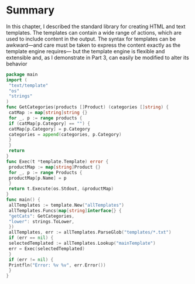 # Summary
In this chapter, I described the standard library for creating HTML and text templates. The templates can
contain a wide range of actions, which are used to include content in the output. The syntax for templates
can be awkward—and care must be taken to express the content exactly as the template engine requires—
but the template engine is flexible and extensible and, as I demonstrate in Part 3, can easily be modified to
alter its behavior

```go
package main
import (
 "text/template"
 "os"
 "strings"
)
func GetCategories(products []Product) (categories []string) {
 catMap := map[string]string {}
 for _, p := range products {
 if (catMap[p.Category] == "") {
 catMap[p.Category] = p.Category
 categories = append(categories, p.Category)
 }
 }
 return
}
func Exec(t *template.Template) error {
 productMap := map[string]Product {}
 for _, p := range Products {
 productMap[p.Name] = p
 }
 return t.Execute(os.Stdout, &productMap)
}
func main() {
 allTemplates := template.New("allTemplates")
 allTemplates.Funcs(map[string]interface{} {
 "getCats": GetCategories,
 "lower": strings.ToLower,
 })
 allTemplates, err := allTemplates.ParseGlob("templates/*.txt")
 if (err == nil) {
 selectedTemplated := allTemplates.Lookup("mainTemplate")
 err = Exec(selectedTemplated)
 }
 if (err != nil) {
 Printfln("Error: %v %v", err.Error())
 }
}
```
